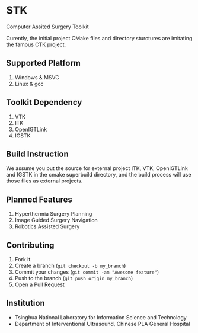 STK
===
Computer Assited Surgery Toolkit

Curently, the initial project CMake files and directory sturctures are imitating the famous CTK project.

Supported Platform
------------
1. Windows & MSVC
2. Linux & gcc

Toolkit Dependency
------------
1. VTK
2. ITK
3. OpenIGTLink
4. IGSTK

Build Instruction
------------
We assume you put the source for external project ITK, VTK, OpenIGTLink and IGSTK in the cmake superbuild directory, and the build process will use those files as external projects.

Planned Features
------------
1. Hyperthermia Surgery Planning 
2. Image Guided Surgery Navigation
3. Robotics Assisted Surgery


Contributing
------------

1. Fork it.
2. Create a branch (`git checkout -b my_branch`)
3. Commit your changes (`git commit -am "Awesome feature"`)
4. Push to the branch (`git push origin my_branch`)
5. Open a Pull Request


Institution
------------
* Tsinghua National Laboratory for Information Science and Technology
* Department of Interventional Ultrasound, Chinese PLA General Hospital


